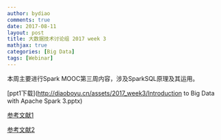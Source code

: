 ```yaml
---
author: bydiao
comments: true
date: 2017-08-11
layout: post
title: 大数据技术讨论组 2017 week 3
mathjax: true
categories: [Big Data]
tags: [Webinar]
---
```


本周主要进行Spark MOOC第三周内容，涉及SparkSQL原理及其运用。




[ppt1下载](http://diaoboyu.cn/assets/2017_week3/Introduction to Big Data with Apache Spark 3.pptx)

[参考文献1](http://diaoboyu.cn/assets/2017_week3/spark-etl.pdf)

[参考文献2](http://diaoboyu.cn/assets/2017_week3/catalyst-sparksummit2017-final-forshare-170608210021.pptx)